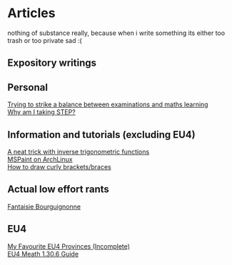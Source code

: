 # Articles

nothing of substance really, because when i write something its either too trash or too private sad :\(

## Expository writings
## Personal
[Trying to strike a balance between examinations and maths learning](mathsdseplan.md) \
[Why am I taking STEP?](whystep.md)

## Information and tutorials (excluding EU4)
[A neat trick with inverse trigonometric functions](arctan.md) \
[MSPaint on ArchLinux](mspaint.md) \
[How to draw curly brackets/braces](curlybrackets.md)

## Actual low effort rants
[Fantaisie Bourguignonne](bourgogne.md)
## EU4
[My Favourite EU4 Provinces (Incomplete)](favouriteeu4province.md) \
[EU4 Meath 1.30.6 Guide](meath30guide.md)